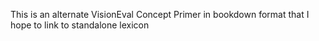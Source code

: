 This is an alternate VisionEval Concept Primer in bookdown format that I hope to link to standalone lexicon
